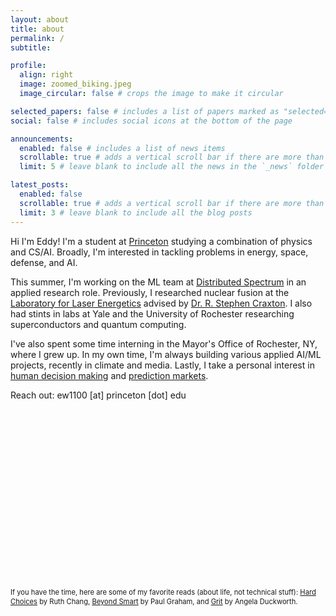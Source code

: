 ```yaml
---
layout: about
title: about
permalink: /
subtitle:

profile:
  align: right
  image: zoomed_biking.jpeg
  image_circular: false # crops the image to make it circular

selected_papers: false # includes a list of papers marked as "selected={true}"
social: false # includes social icons at the bottom of the page

announcements:
  enabled: false # includes a list of news items
  scrollable: true # adds a vertical scroll bar if there are more than 3 news items
  limit: 5 # leave blank to include all the news in the `_news` folder

latest_posts:
  enabled: false
  scrollable: true # adds a vertical scroll bar if there are more than 3 new posts items
  limit: 3 # leave blank to include all the blog posts
---
```


Hi I'm Eddy! I'm a student at <a href="https://www.princeton.edu/">Princeton</a> studying a combination of physics and CS/AI. Broadly, I'm interested in tackling problems in energy, space, defense, and AI. 

This summer, I'm working on the ML team at <a href="https://www.distributedspectrum.com/">Distributed Spectrum</a> in an applied research role. Previously, I researched nuclear fusion at the <a href="https://www.lle.rochester.edu/">Laboratory for Laser Energetics</a> advised by <a href="https://www.lle.rochester.edu/education/research-areas/integrated-modeling-group/integrated-modeling-group-3/r-stephen-craxton-bio/">Dr. R. Stephen Craxton</a>. I also had stints in labs at Yale and the University of Rochester researching superconductors and quantum computing.

I've also spent some time interning in the Mayor's Office of Rochester, NY, where I grew up. In my own time, I'm always building various applied AI/ML projects, recently in climate and media. Lastly, I take a personal interest in <a href="https://en.wikipedia.org/wiki/Decision-making">human decision making</a> and <a href="https://en.wikipedia.org/wiki/Prediction_market">prediction markets</a>.

Reach out: ew1100 [at] princeton [dot] edu

<br><br><br><br><br><br><br><br><br><br><br><br><br><br><br><br>

<p style="font-size:0.80em; line-height:1.4;">
  If you have the time, here are some of my favorite reads (about life, not technical stuff): <a href="https://www.cambridge.org/core/services/aop-cambridge-core/content/view/A4BEB486621AAEFEC50145087501D584/S2053447717000070a.pdf/hard_choices.pdf">Hard Choices</a> by Ruth Chang, <a href="https://paulgraham.com/smart.html">Beyond Smart</a> by Paul Graham, and <a href="https://angeladuckworth.com/grit-book/">Grit</a> by Angela Duckworth.
</p>
